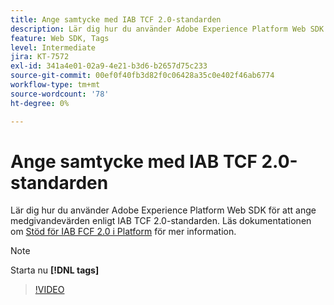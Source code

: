 ```yaml
---
title: Ange samtycke med IAB TCF 2.0-standarden
description: Lär dig hur du använder Adobe Experience Platform Web SDK för att ange medgivandevärden enligt IAB TCF 2.0-standarden.
feature: Web SDK, Tags
level: Intermediate
jira: KT-7572
exl-id: 341a4e01-02a9-4e21-b3d6-b2657d75c233
source-git-commit: 00ef0f40fb3d82f0c06428a35c0e402f46ab6774
workflow-type: tm+mt
source-wordcount: '78'
ht-degree: 0%

---
```


# Ange samtycke med IAB TCF 2.0-standarden

Lär dig hur du använder Adobe Experience Platform Web SDK för att ange medgivandevärden enligt IAB TCF 2.0-standarden. Läs dokumentationen om [Stöd för IAB FCF 2.0 i Platform](https://experienceleague.adobe.com/docs/experience-platform/landing/governance-privacy-security/consent/iab/overview.html) för mer information.

>[!NOTE]
>
> Starta nu **[!DNL tags]**

>[!VIDEO](https://video.tv.adobe.com/v/332695/?learn=on)
